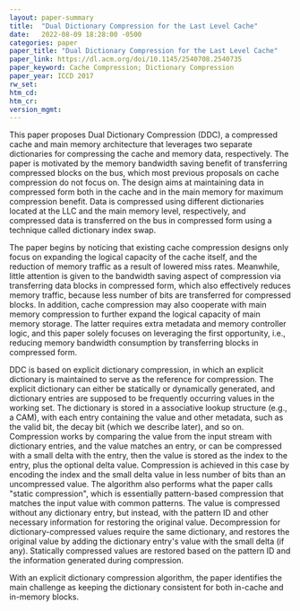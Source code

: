 ```yaml
---
layout: paper-summary
title:  "Dual Dictionary Compression for the Last Level Cache"
date:   2022-08-09 18:28:00 -0500
categories: paper
paper_title: "Dual Dictionary Compression for the Last Level Cache"
paper_link: https://dl.acm.org/doi/10.1145/2540708.2540735
paper_keyword: Cache Compression; Dictionary Compression
paper_year: ICCD 2017
rw_set:
htm_cd:
htm_cr:
version_mgmt:
---
```


This paper proposes Dual Dictionary Compression (DDC), a compressed cache and main memory architecture that
leverages two separate dictionaries for compressing the cache and memory data, respectively.
The paper is motivated by the memory bandwidth saving benefit of transferring compressed blocks on the bus,
which most previous proposals on cache compression do not focus on.
The design aims at maintaining data in compressed form both in the cache and in the main memory for maximum
compression benefit.
Data is compressed using different dictionaries located at the LLC and the main memory level, respectively, and 
compressed data is transferred on the bus in compressed form using a technique called dictionary index swap.

The paper begins by noticing that existing cache compression designs only focus on expanding the logical capacity of
the cache itself, and the reduction of memory traffic as a result of lowered miss rates. 
Meanwhile, little attention is given to the bandwidth saving aspect of compression via transferring data blocks in
compressed form, which also effectively reduces memory traffic, because less number of bits are transferred for
compressed blocks.
In addition, cache compression may also cooperate with main memory compression to further expand the 
logical capacity of main memory storage.
The latter requires extra metadata and memory controller logic, and this paper solely focuses on leveraging the 
first opportunity, i.e., reducing memory bandwidth consumption by transferring blocks in compressed form.

DDC is based on explicit dictionary compression, in which an explicit dictionary is maintained to serve as the 
reference for compression. The explicit dictionary can either be statically or dynamically generated, and 
dictionary entries are supposed to be frequently occurring values in the working set.
The dictionary is stored in a associative lookup structure (e.g., a CAM), with each entry containing the value
and other metadata, such as the valid bit, the decay bit (which we describe later), and so on.
Compression works by comparing the value from the input stream with dictionary entries, and the value matches an
entry, or can be compressed with a small delta with the entry, then the value is stored as the index to the entry,
plus the optional delta value. Compression is achieved in this case by encoding the index and the small delta value
in less number of bits than an uncompressed value.
The algorithm also performs what the paper calls "static compression", which is essentially pattern-based compression
that matches the input value with common patterns. The value is compressed without any dictionary entry, but instead,
with the pattern ID and other necessary information for restoring the original value. 
Decompression for dictionary-compressed values require the same dictionary, and restores the original value 
by adding the dictionary entry's value with the small delta (if any).
Statically compressed values are restored based on the pattern ID and the information generated during compression.

With an explicit dictionary compression algorithm, the paper identifies the main challenge as keeping the 
dictionary consistent for both in-cache and in-memory blocks.

